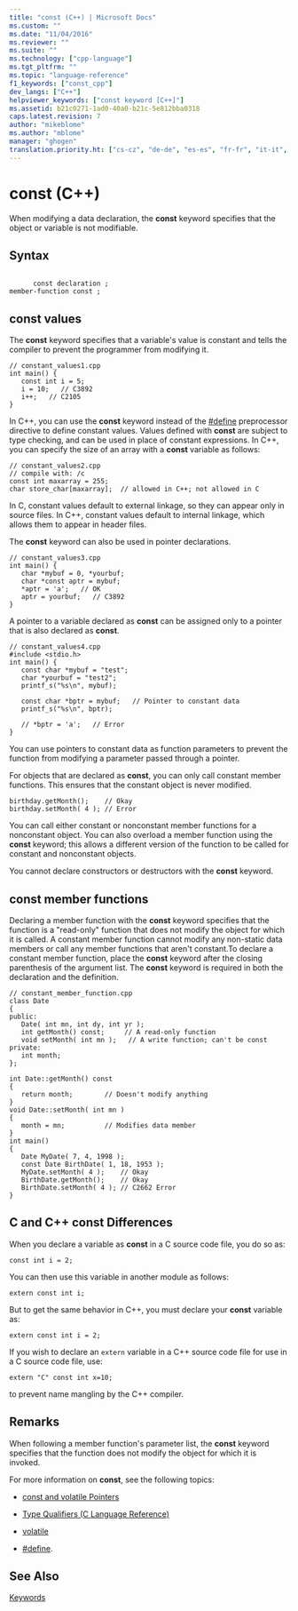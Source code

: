 ```yaml
---
title: "const (C++) | Microsoft Docs"
ms.custom: ""
ms.date: "11/04/2016"
ms.reviewer: ""
ms.suite: ""
ms.technology: ["cpp-language"]
ms.tgt_pltfrm: ""
ms.topic: "language-reference"
f1_keywords: ["const_cpp"]
dev_langs: ["C++"]
helpviewer_keywords: ["const keyword [C++]"]
ms.assetid: b21c0271-1ad0-40a0-b21c-5e812bba0318
caps.latest.revision: 7
author: "mikeblome"
ms.author: "mblome"
manager: "ghogen"
translation.priority.ht: ["cs-cz", "de-de", "es-es", "fr-fr", "it-it", "ja-jp", "ko-kr", "pl-pl", "pt-br", "ru-ru", "tr-tr", "zh-cn", "zh-tw"]
---
```

# const (C++)
When modifying a data declaration, the **const** keyword specifies that the object or variable is not modifiable.  
  
## Syntax  
  
```  
  
      const declaration ;  
member-function const ;  
```  
  
## const values  
 The **const** keyword specifies that a variable's value is constant and tells the compiler to prevent the programmer from modifying it.  
  
```  
// constant_values1.cpp  
int main() {  
   const int i = 5;  
   i = 10;   // C3892  
   i++;   // C2105  
}  
```  
  
 In C++, you can use the **const** keyword instead of the [#define](../preprocessor/hash-define-directive-c-cpp.md) preprocessor directive to define constant values. Values defined with **const** are subject to type checking, and can be used in place of constant expressions. In C++, you can specify the size of an array with a **const** variable as follows:  
  
```  
// constant_values2.cpp  
// compile with: /c  
const int maxarray = 255;  
char store_char[maxarray];  // allowed in C++; not allowed in C  
```  
  
 In C, constant values default to external linkage, so they can appear only in source files. In C++, constant values default to internal linkage, which allows them to appear in header files.  
  
 The **const** keyword can also be used in pointer declarations.  
  
```  
// constant_values3.cpp  
int main() {  
   char *mybuf = 0, *yourbuf;  
   char *const aptr = mybuf;  
   *aptr = 'a';   // OK  
   aptr = yourbuf;   // C3892  
}  
```  
  
 A pointer to a variable declared as **const** can be assigned only to a pointer that is also declared as **const**.  
  
```  
// constant_values4.cpp  
#include <stdio.h>  
int main() {  
   const char *mybuf = "test";  
   char *yourbuf = "test2";  
   printf_s("%s\n", mybuf);  
  
   const char *bptr = mybuf;   // Pointer to constant data  
   printf_s("%s\n", bptr);  
  
   // *bptr = 'a';   // Error  
}  
```  
  
 You can use pointers to constant data as function parameters to prevent the function from modifying a parameter passed through a pointer.  
  
 For objects that are declared as **const**, you can only call constant member functions. This ensures that the constant object is never modified.  
  
```  
birthday.getMonth();    // Okay  
birthday.setMonth( 4 ); // Error  
```  
  
 You can call either constant or nonconstant member functions for a nonconstant object. You can also overload a member function using the **const** keyword; this allows a different version of the function to be called for constant and nonconstant objects.  
  
 You cannot declare constructors or destructors with the **const** keyword.  
  
## const member functions  
 Declaring a member function with the **const** keyword specifies that the function is a "read-only" function that does not modify the object for which it is called. A constant member function cannot modify any non-static data members or call any member functions that aren't constant.To declare a constant member function, place the **const** keyword after the closing parenthesis of the argument list. The **const** keyword is required in both the declaration and the definition.  
  
```  
// constant_member_function.cpp  
class Date  
{  
public:  
   Date( int mn, int dy, int yr );  
   int getMonth() const;     // A read-only function  
   void setMonth( int mn );   // A write function; can't be const  
private:  
   int month;  
};  
  
int Date::getMonth() const  
{  
   return month;        // Doesn't modify anything  
}  
void Date::setMonth( int mn )  
{  
   month = mn;          // Modifies data member  
}  
int main()  
{  
   Date MyDate( 7, 4, 1998 );  
   const Date BirthDate( 1, 18, 1953 );  
   MyDate.setMonth( 4 );    // Okay  
   BirthDate.getMonth();    // Okay  
   BirthDate.setMonth( 4 ); // C2662 Error  
}  
```  
  
## C and C++ const Differences  
 When you declare a variable as **const** in a C source code file, you do so as:  
  
```  
const int i = 2;  
```  
  
 You can then use this variable in another module as follows:  
  
```  
extern const int i;  
```  
  
 But to get the same behavior in C++, you must declare your **const** variable as:  
  
```  
extern const int i = 2;  
```  
  
 If you wish to declare an `extern` variable in a C++ source code file for use in a C source code file, use:  
  
```  
extern "C" const int x=10;  
```  
  
 to prevent name mangling by the C++ compiler.  
  
## Remarks  
 When following a member function's parameter list, the **const** keyword specifies that the function does not modify the object for which it is invoked.  
  
 For more information on **const**, see the following topics:  
    
-   [const and volatile Pointers](../cpp/const-and-volatile-pointers.md)  
  
-   [Type Qualifiers (C Language Reference)](../c-language/type-qualifiers.md)  
  
-   [volatile](../cpp/volatile-cpp.md)  
  
-   [#define](../preprocessor/hash-define-directive-c-cpp.md).  
  
## See Also  
 [Keywords](../cpp/keywords-cpp.md)